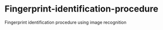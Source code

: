 # Fingerprint-identification-procedure
Fingerprint identification procedure using image recognition
